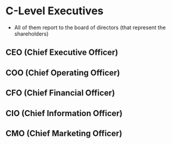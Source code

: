 # C-Level Executives

- All of them report to the board of directors (that represent the shareholders)

## CEO (Chief Executive Officer)

## COO (Chief Operating Officer)

## CFO (Chief Financial Officer)

## CIO (Chief Information Officer)

## CMO (Chief Marketing Officer)
